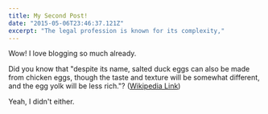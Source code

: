 ```yaml
---
title: My Second Post!
date: "2015-05-06T23:46:37.121Z"
excerpt: "The legal profession is known for its complexity,"
---
```

Wow! I love blogging so much already.

Did you know that "despite its name, salted duck eggs can also be made from
chicken eggs, though the taste and texture will be somewhat different, and the
egg yolk will be less rich."?
([Wikipedia Link](http://en.wikipedia.org/wiki/Salted_duck_egg))

Yeah, I didn't either.
